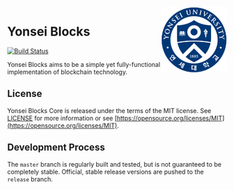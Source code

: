 <img src="docs/resources/YonseiUniversityEmblem.svg.png" width="150" align="right" alt="Yonsei Blocks" />

# Yonsei Blocks

[![Build Status](https://travis-ci.org/yonsei-blocks/yonseiblocks.svg?branch=master)](https://travis-ci.org/yonsei-blocks/yonseiblocks)

Yonsei Blocks aims to be a simple yet fully-functional implementation of blockchain technology.

## License
Yonsei Blocks Core is released under the terms of the MIT license. See [LICENSE](LICENSE) for more information or see [https://opensource.org/licenses/MIT](https://opensource.org/licenses/MIT).

## Development Process
The `master` branch is regularly built and tested, but is not guaranteed to be completely stable. Official, stable release versions are pushed to the `release` branch.
